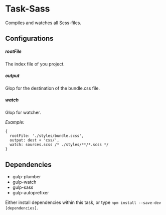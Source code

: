 # Task-Sass

Compiles and watches all Scss-files.


## Configurations

##### rootFile

The index file of you project.


##### output

Glop for the destination of the bundle.css file.

##### watch

Glop for watcher.


*Example:*

```
{
  rootFile: './styles/bundle.scss',
  output: dest + 'css/',
  watch: sources.scss /* ./styles/**/*.scss */
}
```


## Dependencies

- gulp-plumber
- gulp-watch
- gulp-sass
- gulp-autoprefixer

Either install dependencies within this task, or type ``npm install --save-dev [dependencies]``.
